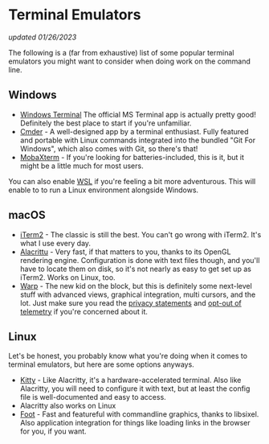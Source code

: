 # Terminal Emulators
*updated 01/26/2023*

The following is a (far from exhaustive) list of some popular terminal emulators you might want to consider when doing work on the command line.

## Windows
* [Windows Terminal](https://apps.microsoft.com/store/detail/windows-terminal/9N0DX20HK701?hl=en-us&gl=us&SilentAuth=1&rtc=1) The official MS Terminal app is actually pretty good! Definitely the best place to start if you're unfamiliar.
* [Cmder](https://cmder.app/) - A well-designed app by a terminal enthusiast. Fully featured and portable with Linux commands integrated into the bundled "Git For Windows", which also comes with Git, so there's that!
* [MobaXterm](https://mobaxterm.mobatek.net/) - If you're looking for batteries-included, this is it, but it might be a little much for most users.

You can also enable [WSL](https://learn.microsoft.com/en-us/windows/wsl/install) if you're feeling a bit more adventurous. This will enable to to run a Linux environment alongside Windows.
## macOS
* [iTerm2](https://iterm2.com/) - The classic is still the best. You can't go wrong with iTerm2. It's what I use every day.
* [Alacrittu](https://github.com/alacritty/alacritty) - Very fast, if that matters to you, thanks to its OpenGL rendering engine. Configuration is done with text files though, and you'll have to locate them on disk, so it's not nearly as easy to get set up as iTerm2. Works on Linux, too.
* [Warp](https://www.warp.dev/) - The new kid on the block, but this is definitely some next-level stuff with advanced views, graphical integration, multi cursors, and the lot. Just make sure you read the [privacy statements](https://www.warp.dev/privacy) and [opt-out of telemetry](https://docs.warp.dev/getting-started/privacy#how-to-disable-telemetry-and-crash-reporting) if you're concerned about it.

## Linux
Let's be honest, you probably know what you're doing when it comes to terminal emulators, but here are some options anyways.
* [Kitty](https://github.com/kovidgoyal/kitty/) - Like Alacritty, it's a hardware-accelerated terminal. Also like Alacritty, you will need to configure it with text, but at least the config file is well-documented and easy to access.
* Alacritty also works on Linux
* [Foot](https://codeberg.org/dnkl/foot) - Fast and featureful with commandline graphics, thanks to libsixel. Also application integration for things like loading links in the browser for you, if you want.
